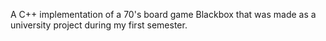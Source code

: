 A C++ implementation of a 70's board game Blackbox that was made as a university project during my first semester.
